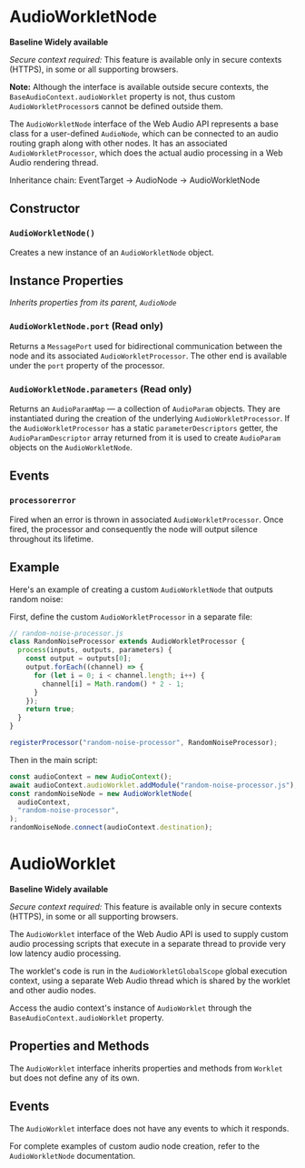 # AudioWorkletNode

**Baseline Widely available**

*Secure context required:* This feature is available only in secure contexts (HTTPS), in some or all supporting browsers.

**Note:** Although the interface is available outside secure contexts, the `BaseAudioContext.audioWorklet` property is not, thus custom `AudioWorkletProcessor`s cannot be defined outside them.

The `AudioWorkletNode` interface of the Web Audio API represents a base class for a user-defined `AudioNode`, which can be connected to an audio routing graph along with other nodes. It has an associated `AudioWorkletProcessor`, which does the actual audio processing in a Web Audio rendering thread.

Inheritance chain: EventTarget → AudioNode → AudioWorkletNode

## Constructor

### `AudioWorkletNode()`
Creates a new instance of an `AudioWorkletNode` object.

## Instance Properties

*Inherits properties from its parent, `AudioNode`*

### `AudioWorkletNode.port` (Read only)
Returns a `MessagePort` used for bidirectional communication between the node and its associated `AudioWorkletProcessor`. The other end is available under the `port` property of the processor.

### `AudioWorkletNode.parameters` (Read only)
Returns an `AudioParamMap` — a collection of `AudioParam` objects. They are instantiated during the creation of the underlying `AudioWorkletProcessor`. If the `AudioWorkletProcessor` has a static `parameterDescriptors` getter, the `AudioParamDescriptor` array returned from it is used to create `AudioParam` objects on the `AudioWorkletNode`.

## Events

### `processorerror`
Fired when an error is thrown in associated `AudioWorkletProcessor`. Once fired, the processor and consequently the node will output silence throughout its lifetime.

## Example

Here's an example of creating a custom `AudioWorkletNode` that outputs random noise:

First, define the custom `AudioWorkletProcessor` in a separate file:

```javascript
// random-noise-processor.js
class RandomNoiseProcessor extends AudioWorkletProcessor {
  process(inputs, outputs, parameters) {
    const output = outputs[0];
    output.forEach((channel) => {
      for (let i = 0; i < channel.length; i++) {
        channel[i] = Math.random() * 2 - 1;
      }
    });
    return true;
  }
}

registerProcessor("random-noise-processor", RandomNoiseProcessor);
```

Then in the main script:

```javascript
const audioContext = new AudioContext();
await audioContext.audioWorklet.addModule("random-noise-processor.js");
const randomNoiseNode = new AudioWorkletNode(
  audioContext,
  "random-noise-processor",
);
randomNoiseNode.connect(audioContext.destination);
```

# AudioWorklet

**Baseline Widely available**

*Secure context required:* This feature is available only in secure contexts (HTTPS), in some or all supporting browsers.

The `AudioWorklet` interface of the Web Audio API is used to supply custom audio processing scripts that execute in a separate thread to provide very low latency audio processing.

The worklet's code is run in the `AudioWorkletGlobalScope` global execution context, using a separate Web Audio thread which is shared by the worklet and other audio nodes.

Access the audio context's instance of `AudioWorklet` through the `BaseAudioContext.audioWorklet` property.

## Properties and Methods

The `AudioWorklet` interface inherits properties and methods from `Worklet` but does not define any of its own.

## Events

The `AudioWorklet` interface does not have any events to which it responds.

For complete examples of custom audio node creation, refer to the `AudioWorkletNode` documentation.